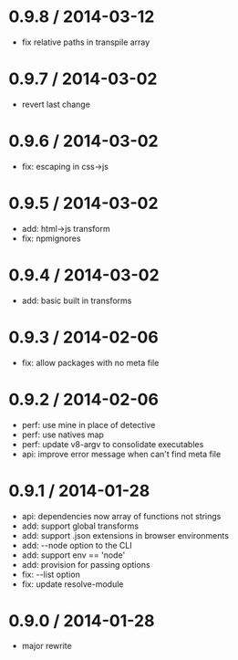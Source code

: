 
0.9.8 / 2014-03-12
==================

 * fix relative paths in transpile array

0.9.7 / 2014-03-02
==================

 * revert last change

0.9.6 / 2014-03-02
==================

 * fix: escaping in css->js

0.9.5 / 2014-03-02
==================

 * add: html->js transform
 * fix: npmignores

0.9.4 / 2014-03-02
==================

 * add: basic built in transforms

0.9.3 / 2014-02-06
==================

 * fix: allow packages with no meta file

0.9.2 / 2014-02-06
==================

 * perf: use mine in place of detective
 * perf: use natives map
 * perf: update v8-argv to consolidate executables
 * api: improve error message when can't find meta file

0.9.1 / 2014-01-28
==================

 * api: dependencies now array of functions not strings
 * add: support global transforms
 * add: support .json extensions in browser environments
 * add: --node option to the CLI
 * add: support env == 'node'
 * add: provision for passing options
 * fix: --list option
 * fix: update resolve-module


0.9.0 / 2014-01-28
==================

 * major rewrite